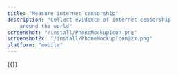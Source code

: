 ```yaml
---
title: "Measure internet censorship"
description: "Collect evidence of internet censorship
    around the world"
screenshot: "/install/PhoneMockupIcon.png"
screenshot2x: "/install/PhoneMockupIcon@2x.png"
platform: "mobile"
---
```


{{<app-stores>}}
